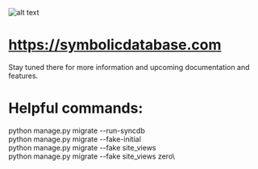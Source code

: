 ![alt text](https://lucid.app/publicSegments/view/0d0a8501-ad73-4240-b690-a8d7c7d4f0d0/image.jpeg)

# https://symbolicdatabase.com

Stay tuned there for more information and upcoming documentation and features.

# Helpful commands:

python manage.py migrate --run-syncdb\
python manage.py migrate --fake-initial\
python manage.py migrate --fake site_views\
python manage.py migrate --fake site_views zero\
